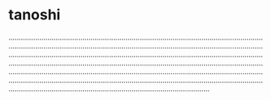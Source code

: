 # tanoshi
..........................................................................................................................................................................................................................................................................................................................................................................................................................................................................................................................................................................................................................................................................................................................................................................................................................................................................